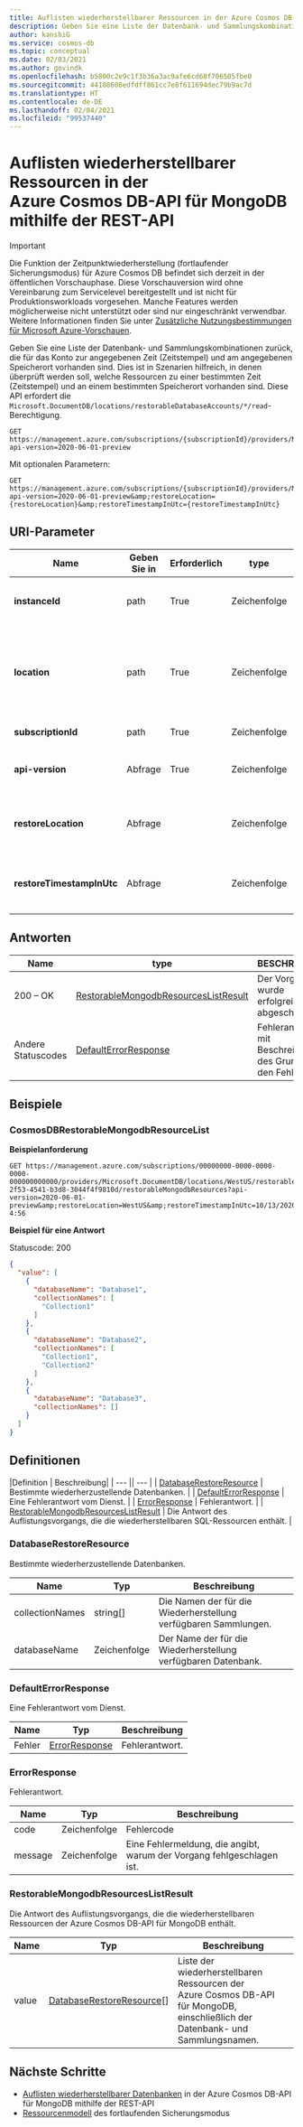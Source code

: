 ```yaml
---
title: Auflisten wiederherstellbarer Ressourcen in der Azure Cosmos DB-API für MongoDB mithilfe der REST-API
description: Geben Sie eine Liste der Datenbank- und Sammlungskombinationen zurück, die für das Konto zur angegebenen Zeit (Zeitstempel) und am angegebenen Speicherort vorhanden sind. Dies ist in Szenarien hilfreich, in denen überprüft werden soll, welche Ressourcen zu einer bestimmten Zeit (Zeitstempel) und an einem bestimmten Speicherort vorhanden sind.
author: kanshiG
ms.service: cosmos-db
ms.topic: conceptual
ms.date: 02/03/2021
ms.author: govindk
ms.openlocfilehash: b5800c2e9c1f3b36a3ac9afe6cd68f706505fbe0
ms.sourcegitcommit: 44188608edfdff861cc7e8f611694dec79b9ac7d
ms.translationtype: HT
ms.contentlocale: de-DE
ms.lasthandoff: 02/04/2021
ms.locfileid: "99537440"
---
```

# <a name="list-restorable-resources-in-azure-cosmos-db-api-for-mongodb-using-rest-api"></a>Auflisten wiederherstellbarer Ressourcen in der Azure Cosmos DB-API für MongoDB mithilfe der REST-API

> [!IMPORTANT]
> Die Funktion der Zeitpunktwiederherstellung (fortlaufender Sicherungsmodus) für Azure Cosmos DB befindet sich derzeit in der öffentlichen Vorschauphase.
> Diese Vorschauversion wird ohne Vereinbarung zum Servicelevel bereitgestellt und ist nicht für Produktionsworkloads vorgesehen. Manche Features werden möglicherweise nicht unterstützt oder sind nur eingeschränkt verwendbar.
> Weitere Informationen finden Sie unter [Zusätzliche Nutzungsbestimmungen für Microsoft Azure-Vorschauen](https://azure.microsoft.com/support/legal/preview-supplemental-terms/).

Geben Sie eine Liste der Datenbank- und Sammlungskombinationen zurück, die für das Konto zur angegebenen Zeit (Zeitstempel) und am angegebenen Speicherort vorhanden sind. Dies ist in Szenarien hilfreich, in denen überprüft werden soll, welche Ressourcen zu einer bestimmten Zeit (Zeitstempel) und an einem bestimmten Speicherort vorhanden sind. Diese API erfordert die `Microsoft.DocumentDB/locations/restorableDatabaseAccounts/*/read`-Berechtigung.

```http
GET https://management.azure.com/subscriptions/{subscriptionId}/providers/Microsoft.DocumentDB/locations/{location}/restorableDatabaseAccounts/{instanceId}/restorableMongodbResources?api-version=2020-06-01-preview
```

Mit optionalen Parametern:

```http
GET https://management.azure.com/subscriptions/{subscriptionId}/providers/Microsoft.DocumentDB/locations/{location}/restorableDatabaseAccounts/{instanceId}/restorableMongodbResources?api-version=2020-06-01-preview&amp;restoreLocation={restoreLocation}&amp;restoreTimestampInUtc={restoreTimestampInUtc}
```

## <a name="uri-parameters"></a>URI-Parameter

| Name | Geben Sie in | Erforderlich | type | BESCHREIBUNG |
| --- | --- | --- | --- | --- |
| **instanceId** | path | True |Zeichenfolge| Die instanceId-GUID eines wiederherstellbaren Datenbankkontos. |
| **location** | path | True | Zeichenfolge| Azure Cosmos DB-Region mit Leerzeichen zwischen den Wörtern und Großschreibung der einzelnen Wörter. |
| **subscriptionId** | path | True | Zeichenfolge| Die ID des Zielabonnements. |
| **api-version** | Abfrage | True | Zeichenfolge | Die für diesen Vorgang zu verwendende API-Version. |
| **restoreLocation** | Abfrage | |Zeichenfolge| Der Speicherort, an dem sich die wiederherstellbaren Ressourcen befinden. |
| **restoreTimestampInUtc** | Abfrage | |Zeichenfolge| Der Zeitstempel, zu dem die wiederherstellbaren Ressourcen vorhanden waren. |

## <a name="responses"></a>Antworten

| Name | type | BESCHREIBUNG |
| --- | --- | --- |
| 200 – OK | [RestorableMongodbResourcesListResult](#restorablemongodbresourceslistresult)| Der Vorgang wurde erfolgreich abgeschlossen. |
| Andere Statuscodes | [DefaultErrorResponse](#defaulterrorresponse)| Fehlerantwort mit Beschreibung des Grunds für den Fehler. |


## <a name="examples"></a>Beispiele

### <a name="cosmosdbrestorablemongodbresourcelist"></a>CosmosDBRestorableMongodbResourceList

**Beispielanforderung**

```http
GET https://management.azure.com/subscriptions/00000000-0000-0000-0000-000000000000/providers/Microsoft.DocumentDB/locations/WestUS/restorableDatabaseAccounts/d9b26648-2f53-4541-b3d8-3044f4f9810d/restorableMongodbResources?api-version=2020-06-01-preview&amp;restoreLocation=WestUS&amp;restoreTimestampInUtc=10/13/2020 4:56
```

**Beispiel für eine Antwort**

Statuscode: 200

```json
{
  "value": [
    {
      "databaseName": "Database1",
      "collectionNames": [
        "Collection1"
      ]
    },
    {
      "databaseName": "Database2",
      "collectionNames": [
        "Collection1",
        "Collection2"
      ]
    },
    {
      "databaseName": "Database3",
      "collectionNames": []
    }
  ]
}
```

## <a name="definitions"></a>Definitionen

|Definition | Beschreibung| | --- || --- | | [DatabaseRestoreResource](#databaserestoreresource) | Bestimmte wiederherzustellende Datenbanken. | | [DefaultErrorResponse](#defaulterrorresponse) | Eine Fehlerantwort vom Dienst. | | [ErrorResponse](#errorresponse) | Fehlerantwort. | | [RestorableMongodbResourcesListResult](#restorablemongodbresourceslistresult) | Die Antwort des Auflistungsvorgangs, die die wiederherstellbaren SQL-Ressourcen enthält. |

### <a name="databaserestoreresource"></a><a id="databaserestoreresource"></a>DatabaseRestoreResource

Bestimmte wiederherzustellende Datenbanken.

| **Name** | **Typ** | **Beschreibung** |
| --- | --- | --- |
| collectionNames |string[]| Die Namen der für die Wiederherstellung verfügbaren Sammlungen. |
| databaseName |Zeichenfolge| Der Name der für die Wiederherstellung verfügbaren Datenbank. |

### <a name="defaulterrorresponse"></a><a id="defaulterrorresponse"></a>DefaultErrorResponse

Eine Fehlerantwort vom Dienst.

| **Name** | **Typ** | **Beschreibung** |
| --- | --- | --- |
| Fehler | [ErrorResponse](#errorresponse)| Fehlerantwort. |

### <a name="errorresponse"></a><a id="errorresponse"></a>ErrorResponse

Fehlerantwort.

| **Name** | **Typ** | **Beschreibung** |
| --- | --- | --- |
| code |Zeichenfolge| Fehlercode |
| message |Zeichenfolge| Eine Fehlermeldung, die angibt, warum der Vorgang fehlgeschlagen ist. |

### <a name="restorablemongodbresourceslistresult"></a><a id="restorablemongodbresourceslistresult"></a>RestorableMongodbResourcesListResult

Die Antwort des Auflistungsvorgangs, die die wiederherstellbaren Ressourcen der Azure Cosmos DB-API für MongoDB enthält.

| **Name** | **Typ** | **Beschreibung** |
| --- | --- | --- |
| value |[DatabaseRestoreResource](#databaserestoreresource)[]| Liste der wiederherstellbaren Ressourcen der Azure Cosmos DB-API für MongoDB, einschließlich der Datenbank- und Sammlungsnamen. |

## <a name="next-steps"></a>Nächste Schritte

* [Auflisten wiederherstellbarer Datenbanken](restorable-mongodb-databases-list.md) in der Azure Cosmos DB-API für MongoDB mithilfe der REST-API
* [Ressourcenmodell](continuous-backup-restore-resource-model.md) des fortlaufenden Sicherungsmodus